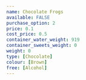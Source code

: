 ```yaml
---
name: Chocolate Frogs
available: FALSE
purchase_option: 2
price: 0.1
cost_price: 0.5
container_water_weight: 919
container_sweets_weight: 0
weight: 0
type: [Chocolate]
colour: [Brown]
free: [Alcohol]
---
```

